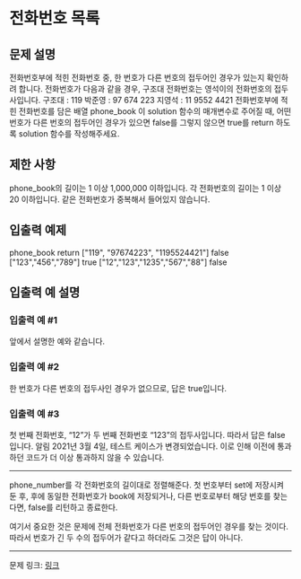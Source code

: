 # 전화번호 목록
## 문제 설명

전화번호부에 적힌 전화번호 중, 한 번호가 다른 번호의 접두어인 경우가 있는지 확인하려 합니다.
전화번호가 다음과 같을 경우, 구조대 전화번호는 영석이의 전화번호의 접두사입니다.
구조대 : 119
박준영 : 97 674 223
지영석 : 11 9552 4421
전화번호부에 적힌 전화번호를 담은 배열 phone_book 이 solution 함수의 매개변수로 주어질 때, 어떤 번호가 다른 번호의 접두어인 경우가 있으면 false를 그렇지 않으면 true를 return 하도록 solution 함수를 작성해주세요.
## 제한 사항
phone_book의 길이는 1 이상 1,000,000 이하입니다.
각 전화번호의 길이는 1 이상 20 이하입니다.
같은 전화번호가 중복해서 들어있지 않습니다.
## 입출력 예제
phone_book	return
["119", "97674223", "1195524421"]	false
["123","456","789"]	true
["12","123","1235","567","88"]	false
## 입출력 예 설명
### 입출력 예 #1
앞에서 설명한 예와 같습니다.
### 입출력 예 #2
한 번호가 다른 번호의 접두사인 경우가 없으므로, 답은 true입니다.
### 입출력 예 #3
첫 번째 전화번호, “12”가 두 번째 전화번호 “123”의 접두사입니다. 따라서 답은 false입니다.
알림
2021년 3월 4일, 테스트 케이스가 변경되었습니다. 이로 인해 이전에 통과하던 코드가 더 이상 통과하지 않을 수 있습니다.

***

phone_number를 각 전화번호의 길이대로 정렬해준다. 첫 번호부터 set에 저장시켜 둔 후, 후에 동일한 전화번호가 book에 저장되거나, 다른 번호로부터 해당 번호를 찾는다면, false를 리턴하고 종료한다.

여기서 중요한 것은 문제에 전체 전화번호가 다른 번호의 접두어인 경우를 찾는 것이다. 따라서 번호가 긴 두 수의 접두어가 같다고 하더라도 그것은 답이 아니다.

***
문제 링크: [링크](https://school.programmers.co.kr/learn/courses/30/lessons/42577)
